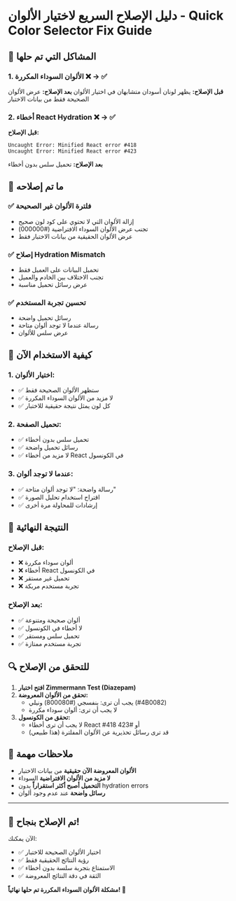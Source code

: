 # دليل الإصلاح السريع لاختيار الألوان - Quick Color Selector Fix Guide

## 🎯 **المشاكل التي تم حلها**

### **1. الألوان السوداء المكررة ❌ → ✅**
**قبل الإصلاح:** يظهر لونان أسودان متشابهان في اختيار الألوان
**بعد الإصلاح:** عرض الألوان الصحيحة فقط من بيانات الاختبار

### **2. أخطاء React Hydration ❌ → ✅**
**قبل الإصلاح:** 
```
Uncaught Error: Minified React error #418
Uncaught Error: Minified React error #423
```
**بعد الإصلاح:** تحميل سلس بدون أخطاء

## 🔧 **ما تم إصلاحه**

### **✅ فلترة الألوان غير الصحيحة**
- إزالة الألوان التي لا تحتوي على كود لون صحيح
- تجنب عرض الألوان السوداء الافتراضية (#000000)
- عرض الألوان الحقيقية من بيانات الاختبار فقط

### **✅ إصلاح Hydration Mismatch**
- تحميل البيانات على العميل فقط
- تجنب الاختلاف بين الخادم والعميل
- عرض رسائل تحميل مناسبة

### **✅ تحسين تجربة المستخدم**
- رسائل تحميل واضحة
- رسالة عندما لا توجد ألوان متاحة
- عرض سلس للألوان

## 📱 **كيفية الاستخدام الآن**

### **1. اختيار الألوان:**
- ✅ ستظهر الألوان الصحيحة فقط
- ✅ لا مزيد من الألوان السوداء المكررة
- ✅ كل لون يمثل نتيجة حقيقية للاختبار

### **2. تحميل الصفحة:**
- ✅ تحميل سلس بدون أخطاء
- ✅ رسائل تحميل واضحة
- ✅ لا مزيد من أخطاء React في الكونسول

### **3. عندما لا توجد ألوان:**
- ✅ رسالة واضحة: "لا توجد ألوان متاحة"
- ✅ اقتراح استخدام تحليل الصورة
- ✅ إرشادات للمحاولة مرة أخرى

## 🎉 **النتيجة النهائية**

### **قبل الإصلاح:**
- ❌ ألوان سوداء مكررة
- ❌ أخطاء React في الكونسول
- ❌ تحميل غير مستقر
- ❌ تجربة مستخدم مربكة

### **بعد الإصلاح:**
- ✅ ألوان صحيحة ومتنوعة
- ✅ لا أخطاء في الكونسول
- ✅ تحميل سلس ومستقر
- ✅ تجربة مستخدم ممتازة

## 🔍 **للتحقق من الإصلاح**

1. **افتح اختبار Zimmermann Test (Diazepam)**
2. **تحقق من الألوان المعروضة:**
   - يجب أن ترى: بنفسجي (#800080) ونيلي (#4B0082)
   - لا يجب أن ترى: ألوان سوداء مكررة
3. **تحقق من الكونسول:**
   - لا يجب أن ترى أخطاء React #418 أو #423
   - قد ترى رسائل تحذيرية عن الألوان المفلترة (هذا طبيعي)

## 📝 **ملاحظات مهمة**

- **الألوان المعروضة الآن حقيقية** من بيانات الاختبار
- **لا مزيد من الألوان الافتراضية** السوداء
- **التحميل أصبح أكثر استقراراً** بدون hydration errors
- **رسائل واضحة** عند عدم وجود ألوان

---

## 🏁 **تم الإصلاح بنجاح!**

الآن يمكنك:
- ✅ اختيار الألوان الصحيحة للاختبار
- ✅ رؤية النتائج الحقيقية فقط
- ✅ الاستمتاع بتجربة سلسة بدون أخطاء
- ✅ الثقة في دقة النتائج المعروضة

**مشكلة الألوان السوداء المكررة تم حلها نهائياً! 🎊**
